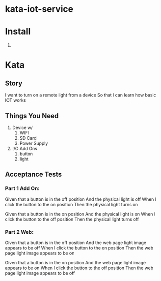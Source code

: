 # kata-iot-service

# Install
1. 

# Kata
## Story
I want to turn on a remote light from a device
So that I can learn how basic IOT works

## Things You Need
1. Device w/
   1. WIFI
   1. SD Card
   1. Power Supply
1. I/O Add Ons
   1. button
   1. light
   
## Acceptance Tests
### Part 1 Add On:
Given that a button is in the off position
And the physical light is off
When I click the button to the on position
Then the physical light turns on

Given that a button is in the on position
And the physical light is on
When I click the button to the off position
Then the physical light turns off

### Part 2 Web:
Given that a button is in the off position
And the web page light image appears to be off
When I click the button to the on position
Then the web page light image appears to be on

Given that a button is in the on position
And the web page light image appears to be on
When I click the button to the off position
Then the web page light image appears to be off

